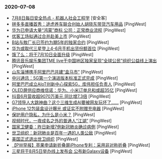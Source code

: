 ### 2020-07-08

* [7月8日每日安全热点 - 机器人社会工程学]() [安全客]
* [拼多多直播首秀：途虎养车联合创始人胡晓东带货汽车用品](https://www.pingwest.com/w/213723) [PingWest]
* [华为已申请大量“鸿蒙”商标 公司：正常商业流程](https://www.pingwest.com/w/213719) [PingWest]
* [优客工场拟通过合并赴美上市](https://www.pingwest.com/w/213717) [PingWest]
* [B站与敖厂长已签约为期5年的独家合约](https://www.pingwest.com/w/213716) [PingWest]
* [华为或取代三星登上4-6月手机出货份额首位](https://www.pingwest.com/w/213715) [PingWest]
* [饿了么：将于7月10日全面升级](https://www.pingwest.com/w/213713) [PingWest]
* [腾讯音乐娱乐集团TME live于中国地区独家呈现“全球公民”组织公益线上演出](https://www.pingwest.com/w/213712) [PingWest]
* [山东淄博携手阿里巴巴共建“盒马市”](https://www.pingwest.com/w/213711) [PingWest]
* [中兴通讯：5G第一个演进版本标准正式完成](https://www.pingwest.com/w/213710) [PingWest]
* [阿里巴巴成立AIoT创新中心探索5G，库伟担任负责人](https://www.pingwest.com/w/213704) [PingWest]
* [OLED屏供应商维信诺：华为、小米订单总和或超35亿](https://www.pingwest.com/w/213701) [PingWest]
* [抖音6月营收超9070万美元 同比增7.3倍](https://www.pingwest.com/w/213700) [PingWest]
* [G7领导人大跳神曲？这个三维生成AI要被网友玩坏了……](https://www.pingwest.com/a/213696) [PingWest]
* [iPhone 12包装盒设计曝光 或证实不附赠充电器](https://www.pingwest.com/w/213693) [PingWest]
* [保护用户隐私，为什么是小米？](https://www.pingwest.com/a/213544) [PingWest]
* [视频时代，一夜成名之外的普通人“江湖”](https://www.pingwest.com/a/212184) [PingWest]
* [国家卫健委：昨日新增7例新冠肺炎确诊病例](https://www.pingwest.com/w/213689) [PingWest]
* [世卫组织：新冠肺炎是百年一遇的人类公敌](https://www.pingwest.com/w/213688) [PingWest]
* [美国正式退出世卫组织](https://www.pingwest.com/w/213683) [PingWest]
* [【PW早报】苹果申请新折叠屏iPhone专利：采用非对称折叠](https://www.pingwest.com/w/213681) [PingWest]
* [三星将于8月5日举办线上发布会 公布新Galaxy设备](https://www.pingwest.com/w/213685) [PingWest]
